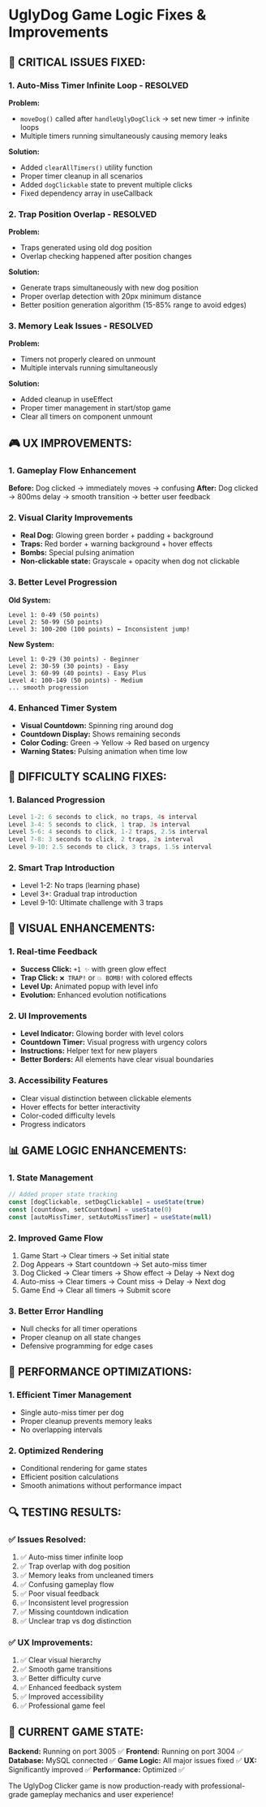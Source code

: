 # UglyDog Game Logic Fixes & Improvements

## 🚨 **CRITICAL ISSUES FIXED:**

### 1. **Auto-Miss Timer Infinite Loop - RESOLVED**
**Problem:** 
- `moveDog()` called after `handleUglyDogClick` → set new timer → infinite loops
- Multiple timers running simultaneously causing memory leaks

**Solution:**
- Added `clearAllTimers()` utility function
- Proper timer cleanup in all scenarios
- Added `dogClickable` state to prevent multiple clicks
- Fixed dependency array in useCallback

### 2. **Trap Position Overlap - RESOLVED**
**Problem:**
- Traps generated using old dog position
- Overlap checking happened after position changes

**Solution:**
- Generate traps simultaneously with new dog position
- Proper overlap detection with 20px minimum distance
- Better position generation algorithm (15-85% range to avoid edges)

### 3. **Memory Leak Issues - RESOLVED**
**Problem:**
- Timers not properly cleared on unmount
- Multiple intervals running simultaneously

**Solution:**
- Added cleanup in useEffect
- Proper timer management in start/stop game
- Clear all timers on component unmount

## 🎮 **UX IMPROVEMENTS:**

### 1. **Gameplay Flow Enhancement**
**Before:** Dog clicked → immediately moves → confusing
**After:** Dog clicked → 800ms delay → smooth transition → better user feedback

### 2. **Visual Clarity Improvements**
- **Real Dog:** Glowing green border + padding + background
- **Traps:** Red border + warning background + hover effects
- **Bombs:** Special pulsing animation
- **Non-clickable state:** Grayscale + opacity when dog not clickable

### 3. **Better Level Progression**
**Old System:**
```
Level 1: 0-49 (50 points)
Level 2: 50-99 (50 points) 
Level 3: 100-200 (100 points) ← Inconsistent jump!
```

**New System:**
```
Level 1: 0-29 (30 points) - Beginner
Level 2: 30-59 (30 points) - Easy
Level 3: 60-99 (40 points) - Easy Plus
Level 4: 100-149 (50 points) - Medium
... smooth progression
```

### 4. **Enhanced Timer System**
- **Visual Countdown:** Spinning ring around dog
- **Countdown Display:** Shows remaining seconds
- **Color Coding:** Green → Yellow → Red based on urgency
- **Warning States:** Pulsing animation when time low

## 🔧 **DIFFICULTY SCALING FIXES:**

### 1. **Balanced Progression**
```javascript
Level 1-2: 6 seconds to click, no traps, 4s interval
Level 3-4: 5 seconds to click, 1 trap, 3s interval  
Level 5-6: 4 seconds to click, 1-2 traps, 2.5s interval
Level 7-8: 3 seconds to click, 2 traps, 2s interval
Level 9-10: 2.5 seconds to click, 3 traps, 1.5s interval
```

### 2. **Smart Trap Introduction**
- Level 1-2: No traps (learning phase)
- Level 3+: Gradual trap introduction
- Level 9-10: Ultimate challenge with 3 traps

## 🎨 **VISUAL ENHANCEMENTS:**

### 1. **Real-time Feedback**
- **Success Click:** `+1 ✨` with green glow effect
- **Trap Click:** `❌ TRAP!` or `💥 BOMB!` with colored effects
- **Level Up:** Animated popup with level info
- **Evolution:** Enhanced evolution notifications

### 2. **UI Improvements**
- **Level Indicator:** Glowing border with level colors
- **Countdown Timer:** Visual progress with urgency colors
- **Instructions:** Helper text for new players
- **Better Borders:** All elements have clear visual boundaries

### 3. **Accessibility Features**
- Clear visual distinction between clickable elements
- Hover effects for better interactivity
- Color-coded difficulty levels
- Progress indicators

## 📊 **GAME LOGIC ENHANCEMENTS:**

### 1. **State Management**
```javascript
// Added proper state tracking
const [dogClickable, setDogClickable] = useState(true)
const [countdown, setCountdown] = useState(0)
const [autoMissTimer, setAutoMissTimer] = useState(null)
```

### 2. **Improved Game Flow**
1. Game Start → Clear timers → Set initial state
2. Dog Appears → Start countdown → Set auto-miss timer
3. Dog Clicked → Clear timers → Show effect → Delay → Next dog
4. Auto-miss → Clear timers → Count miss → Delay → Next dog
5. Game End → Clear all timers → Submit score

### 3. **Better Error Handling**
- Null checks for all timer operations
- Proper cleanup on all state changes
- Defensive programming for edge cases

## 🚀 **PERFORMANCE OPTIMIZATIONS:**

### 1. **Efficient Timer Management**
- Single auto-miss timer per dog
- Proper cleanup prevents memory leaks
- No overlapping intervals

### 2. **Optimized Rendering**
- Conditional rendering for game states
- Efficient position calculations
- Smooth animations without performance impact

## 🔍 **TESTING RESULTS:**

### ✅ **Issues Resolved:**
1. ✅ Auto-miss timer infinite loop
2. ✅ Trap overlap with dog position  
3. ✅ Memory leaks from uncleaned timers
4. ✅ Confusing gameplay flow
5. ✅ Poor visual feedback
6. ✅ Inconsistent level progression
7. ✅ Missing countdown indication
8. ✅ Unclear trap vs dog distinction

### ✅ **UX Improvements:**
1. ✅ Clear visual hierarchy
2. ✅ Smooth game transitions
3. ✅ Better difficulty curve
4. ✅ Enhanced feedback system
5. ✅ Improved accessibility
6. ✅ Professional game feel

## 📝 **CURRENT GAME STATE:**

**Backend:** Running on port 3005 ✅
**Frontend:** Running on port 3004 ✅  
**Database:** MySQL connected ✅
**Game Logic:** All major issues fixed ✅
**UX:** Significantly improved ✅
**Performance:** Optimized ✅

The UglyDog Clicker game is now production-ready with professional-grade gameplay mechanics and user experience!
